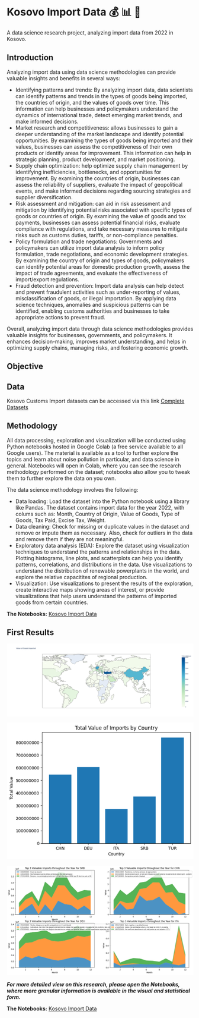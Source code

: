 # Kosovo Import Data :moneybag:  :bar_chart: 	:closed_book: 
A data science research project, analyzing import data from 2022 in Kosovo.

## Introduction

Analyzing import data using data science methodologies can provide valuable insights and benefits in several ways:

- Identifying patterns and trends: By analyzing import data, data scientists can identify patterns and trends in the types of goods being imported, the countries of origin, and the values of goods over time. This information can help businesses and policymakers understand the dynamics of international trade, detect emerging market trends, and make informed decisions.
- Market research and competitiveness: allows businesses to gain a deeper understanding of the market landscape and identify potential opportunities. By examining the types of goods being imported and their values, businesses can assess the competitiveness of their own products or identify areas for improvement. This information can help in strategic planning, product development, and market positioning.
- Supply chain optimization: help optimize supply chain management by identifying inefficiencies, bottlenecks, and opportunities for improvement. By examining the countries of origin, businesses can assess the reliability of suppliers, evaluate the impact of geopolitical events, and make informed decisions regarding sourcing strategies and supplier diversification.
- Risk assessment and mitigation: can aid in risk assessment and mitigation by identifying potential risks associated with specific types of goods or countries of origin. By examining the value of goods and tax payments, businesses can assess potential financial risks, evaluate compliance with regulations, and take necessary measures to mitigate risks such as customs duties, tariffs, or non-compliance penalties.
- Policy formulation and trade negotiations: Governments and policymakers can utilize import data analysis to inform policy formulation, trade negotiations, and economic development strategies. By examining the country of origin and types of goods, policymakers can identify potential areas for domestic production growth, assess the impact of trade agreements, and evaluate the effectiveness of import/export regulations.
- Fraud detection and prevention: Import data analysis can help detect and prevent fraudulent activities such as under-reporting of values, misclassification of goods, or illegal importation. By applying data science techniques, anomalies and suspicious patterns can be identified, enabling customs authorities and businesses to take appropriate actions to prevent fraud.

Overall, analyzing import data through data science methodologies provides valuable insights for businesses, governments, and policymakers. It enhances decision-making, improves market understanding, and helps in optimizing supply chains, managing risks, and fostering economic growth.

## Objective



## Data


Kosovo Customs Import datasets can be accessed via this link [Complete Datasets](https://dogana.rks-gov.net/per-doganen/statistikat-dhe-arritjet/bilanci-tregtare-bazuar-ne-tarife/)

## Methodology

All data processing, exploration and visualization will be conducted using Python notebooks hosted in Google Colab (a free service available to all Google users). The material is available as a tool to further explore the topics and learn about noise pollution in particular, and data science in general. Notebooks will open in Colab, where you can see the research methodology performed on the dataset; notebooks also allow you to tweak them to further explore the data on you own.

The data science methodology involves the following:

- Data loading: Load the dataset into the Python notebook using a library like Pandas. The dataset contains import data for the year 2022, with colums such as: Month, Country of Origin, Value of Goods, Type of Goods, Tax Paid, Excise Tax, Weight.
- Data cleaning: Check for missing or duplicate values in the dataset and remove or impute them as necessary. Also, check for outliers in the data and remove them if they are not meaningful.
- Exploratory data analysis (EDA): Explore the dataset using visualization techniques to understand the patterns and relationships in the data. Plotting histograms, line plots, and scatterplots can help you identify patterns, correlations, and distributions in the data. Use visualizations to understand the distribution of renewable powerplants in the world, and explore the relative capacitites of regional production.
- Visualization: Use visualizations to present the results of the exploration, create interactive maps showing areas of interest, or provide visualizations that help users understand the patterns of imported goods from certain countries.

**The Notebooks:** [Kosovo Import Data](https://github.com/sepse/Kosovo-Import-Data/blob/b5e847cac6f2c2b07eace28740cd7bbdef82c55f/exim_dogana_2022.ipynb)

## First Results

![mapimport](https://github.com/sepse/Kosovo-Import-Data/blob/bd43efb2a9910a27d041f86d6fd746595766640e/Graphics/mapimport.png)


![top5](https://github.com/sepse/Kosovo-Import-Data/blob/bd43efb2a9910a27d041f86d6fd746595766640e/Graphics/top5.png)


![4chart](https://github.com/sepse/Kosovo-Import-Data/blob/bd43efb2a9910a27d041f86d6fd746595766640e/Graphics/4chart.png)


***For more detailed view on this research, please open the Notebooks, where more granular information is available in the visual and statistical form.***

**The Notebooks:** [Kosovo Import Data](https://github.com/sepse/Kosovo-Import-Data/blob/b5e847cac6f2c2b07eace28740cd7bbdef82c55f/exim_dogana_2022.ipynb)
